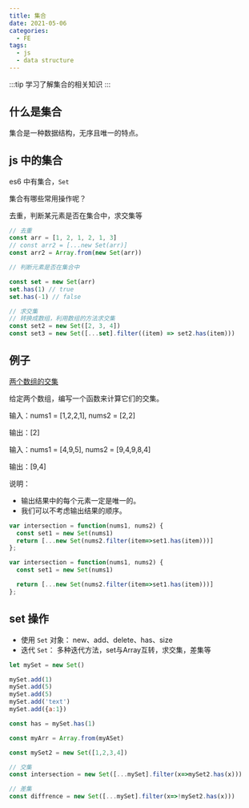 ```yaml
---
title: 集合
date: 2021-05-06
categories:
  - FE
tags:
  - js
  - data structure
---
```


:::tip
学习了解集合的相关知识
:::

## 什么是集合

集合是一种数据结构，无序且唯一的特点。

## js 中的集合

es6 中有集合，`Set`

集合有哪些常用操作呢？

去重，判断某元素是否在集合中，求交集等

```js
// 去重
const arr = [1, 2, 1, 2, 1, 3]
// const arr2 = [...new Set(arr)]
const arr2 = Array.from(new Set(arr))

// 判断元素是否在集合中

const set = new Set(arr)
set.has(1) // true
set.has(-1) // false

// 求交集
// 转换成数组，利用数组的方法求交集
const set2 = new Set([2, 3, 4])
const set3 = new Set([...set].filter((item) => set2.has(item)))
```

## 例子

[两个数组的交集](https://leetcode-cn.com/problems/intersection-of-two-arrays/)

给定两个数组，编写一个函数来计算它们的交集。

输入：nums1 = [1,2,2,1], nums2 = [2,2]

输出：[2]

输入：nums1 = [4,9,5], nums2 = [9,4,9,8,4]

输出：[9,4]
 

说明：

- 输出结果中的每个元素一定是唯一的。
- 我们可以不考虑输出结果的顺序。

```js
var intersection = function(nums1, nums2) {
  const set1 = new Set(nums1)
  return [...new Set(nums2.filter(item=>set1.has(item)))]
};

var intersection = function(nums1, nums2) {
  const set1 = new Set(nums1)

  return [...new Set(nums2.filter(item=>set1.has(item)))]
};

```


## set 操作

- 使用 `Set` 对象： new、add、delete、has、size
- 迭代 `Set`： 多种迭代方法，set与Array互转，求交集，差集等

```js
let mySet = new Set()

mySet.add(1)
mySet.add(5)
mySet.add(5)
mySet.add('text')
mySet.add({a:1})

const has = mySet.has(1)

const myArr = Array.from(myASet)

const mySet2 = new Set([1,2,3,4])

// 交集
const intersection = new Set([...mySet].filter(x=>mySet2.has(x)))

// 差集
const diffrence = new Set([...mySet].filter(x=>!mySet2.has(x)))

```